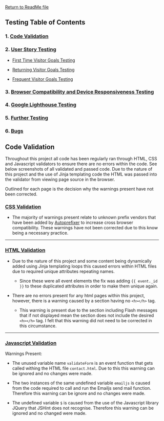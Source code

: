 [Return to ReadMe file](README.md)

## Testing Table of Contents

### 1. [Code Validation](#code-validation)

### 2. [User Story Testing](#user-story-testing)

- [First Time Visitor Goals Testing](#first-time-visitor-goals-testing)
    
- [Returning Visitor Goals Testing](#returning-visitor-goals-testing)

- [Frequent Visitor Goals Testing](#frequent-visitor-goals-testing)

### 3. [Browser Compatibility and Device Responsiveness Testing](#browser-compatibility-and-device-responsiveness-testing)

### 4. [Google Lighthouse Testing](#google-lighthouse-testing)

### 5. [Further Testing](#further-testing)

### 6. [Bugs](#bugs)

## Code Validation

Throughout this project all code has been regularly ran through HTML, CSS and Javascript validators to ensure there are no errors within the code. See below screenshots of all validated and passed code. Due to the nature of this project and the use of Jinja templating code the HTML was passed into the validator from viewing page source in the browser.

Outlined for each page is the decision why the warnings present have not been corrected.

### [CSS Validation](testing/css-valid.png)

- The majority of warnings present relate to unknown prefix vendors that have been added by [Autoprefixer](https://autoprefixer.github.io/) to increase cross browser compatibility. These warnings have not been corrected due to this know being a necessary practice.

---

### [HTML Validation](testing/html-valid.png)

- Due to the nature of this project and some content being dynamically added using Jinja templating loops this caused errors within HTML files due to required unique attributes repeating names. 
    - Since these were all event elements the fix was adding `{{ event._id }}` to these duplicated attributes in order to make them unique again.

- There are no errors present for any html pages within this project, however, there is a warning caused by a section having no `<h></h>` tag.
    - This warning is present due to the section including Flash messages that if not displayed mean the section does not include the desired `<h></h>` tag. I felt that this warning did not need to be corrected in this circumstance.

---

### [Javascript Validation](testing/js-valid.png)

Warnings Present:

- The unused variable name `validateForm` is an event function that gets called withing the HTML file `contact.html`. Due to this this warning can be ignored and no changes were made.

- The two instances of the same undefined variable `emailjs` is caused from the code required to call and run the Emailjs send mail function. Therefore this warning can be ignore and no changes were made.

- The undefined variable `$` is caused from the use of the Javascript library JQuery that JSHint does not recognise. Therefore this warning can be ignored and no changed were made.